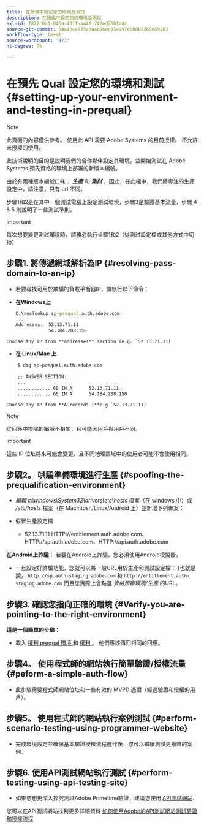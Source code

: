 ```yaml
---
title: 在預備中設定您的環境及測試
description: 在預備中設定您的環境及測試
exl-id: f822c0a1-045a-401f-a44f-742ed25bfcdc
source-git-commit: 84a16ce775a0aab96ad954997c008b5265e69283
workflow-type: tm+mt
source-wordcount: '473'
ht-degree: 0%

---
```


# 在預先 Qual 設定您的環境和測試{#setting-up-your-environment-and-testing-in-prequal}

>[!NOTE]
>
>此頁面的內容僅供參考。 使用此 API 需要 Adobe Systems 的目前授權。 不允許未授權的使用。

此技術說明的目的是説明我們的合作夥伴設定其環境，並開始測試在 Adobe Systems 預先資格的環境上部署的新版本編號。

由於有兩種版本編號口味： ***生產*** 和 ***測試*** ，因此，在此檔中，我們將專注的生產設定中，請注意，只有 url 不同。

步驟1和2是在其中一個測試電腦上設定測試環境，步驟3是驗證基本流量，步驟 4 &amp; 5 則說明了一些測試準則。

>[!IMPORTANT]
>
> 每次想要變更測試環境時，請務必執行步驟1和2（從測試設定檔或其他方式中切換）


## 步驟1. 將傳遞網域解析為IP {#resolving-pass-domain-to-an-ip}

* 若要尋找可用於欺騙的負載平衡器IP，請執行以下命令：

* **在Windows上**

  ```cmd
  C:\>nslookup sp-prequal.auth.adobe.com
  ...
  Addresses:  52.13.71.11
              54.184.208.150
  ```

```Choose any IP from **addresses** section (e.g. `52.13.71.11)```

* **在 Linux/Mac 上**

```sh
    $ dig sp-prequal.auth.adobe.com
    
    ;; ANSWER SECTION:
    ...
    ............ 60 IN A      52.13.71.11
    ............ 60 IN A      54.184.208.150
```

```Choose any IP from **A records (**e.g `52.13.71.11)```

>[!NOTE]
>
>從回答中排除的網域不相關，且可能因用戶與用戶不同。

>[!IMPORTANT]
>
> 這些 IP 位址將來可能會變更，且不同地理區域中的使用者可能不會使用相同。


## 步驟2。  哄騙準備環境進行生產 {#spoofing-the-prequalification-environment}

* *編輯 c:\\windows\\System32\\drivers\\etc\\hosts* 檔案（在 windows 中）或 */etc/hosts* 檔案（在 Macintosh/Linux/Android 上）並新增下列專案：

* 假冒生產設定檔
   * 52.13.71.11 HTTP://entitlement.auth.adobe.com、HTTP://sp.auth.adobe.com、HTTP://api.auth.adobe.com

**在Android上詐騙：** 若要在Android上詐騙，您必須使用Android模擬器。

* 一旦設定好詐騙功能，您就可以將一般URL用於生產和測試設定檔： (也就是說， `http://sp.auth-staging.adobe.com` 和 `http://entitlement.auth-staging.adobe.com` 而且您實際上會點選 *資格預審環境/生產* 的URL。


## 步驟3.  確認您指向正確的環境 {#Verify-you-are-pointing-to-the-right-environment}

**這是一個簡單的步驟：**

* 載入 [ 權利 prequal 環境 ](https://entitlement-prequal.auth.adobe.com/environment.html) 和 [ 權利 ](https://entitlement.auth.adobe.com/environment.html) 。 他們應該傳回相同的回應。


## 步驟4。  使用程式師的網站執行簡單驗證/授權流量 {#peform-a-simple-auth-flow}

* 此步驟需要程式師網站位址和一些有效的 MVPD 憑證（經過驗證和授權的用戶）。

## 步驟5。  使用程式師的網站執行案例測試 {#perform-scenario-testing-using-programmer-website}

* 完成環境設定並確保基本驗證授權流程運作後，您可以繼續測試更複雜的案例。


## 步驟6.  使用API測試網站執行測試 {#perform-testing-using-api-testing-site}

* 如果您想更深入探究測試Adobe Primetime驗證，建議您使用 [API測試網站](http://entitlement-prequal.auth.adobe.com/apitest/api.html).

您可以在API測試網站找到更多詳細資料 [如何使用Adobe的API測試網站測試驗證和授權流程](/help/authentication/test-authn-authz-flows-using-adobes-api-test-site.md).
